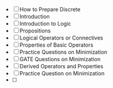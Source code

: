 - [ ] How to Prepare Discrete
- [ ] Introduction
- [ ] Introduction to Logic
- [ ] Propositions
- [ ] Logical Operators or Connectives
- [ ] Properties of Basic Operators
- [ ] Practice Questions on Minimization
- [ ] GATE Questions on Minimization
- [ ] Derived Operators and Properties
- [ ] Practice Question on Minimization
- [ ] 